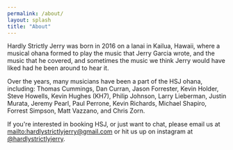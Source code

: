 ```yaml
---
permalink: /about/
layout: splash
title: "About"
---
```



Hardly Strictly Jerry was born in 2016 on a lanai in Kailua, Hawaii, where a musical ohana formed to play the music that Jerry Garcia wrote, and the music that he covered, and sometimes the music we think Jerry would have liked had he been around to hear it.

Over the years, many musicians have been a part of the HSJ ohana, including: 
Thomas Cummings,
Dan Curran, 
Jason Forrester,
Kevin Holder, 
Steve Howells,
Kevin Hughes (KH7),
Philip Johnson,
Larry Lieberman,
Justin Murata, 
Jeremy Pearl,
Paul Perrone,
Kevin Richards,
Michael Shapiro,
Forrest Simpson,
Matt Vazzano,
and Chris Zorn.

If you're interested in booking HSJ, or just want to chat, please email us at <mailto:hardlystrictlyjerry@gmail.com> or hit us up on instagram at [@hardlystrictlyjerry](https://instagram.com/hardlystrictlyjerry). 
